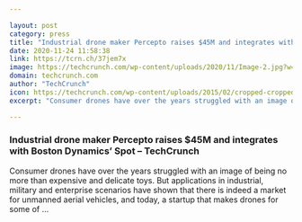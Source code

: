 ```yaml
---

layout: post
category: press
title: "Industrial drone maker Percepto raises $45M and integrates with Boston Dynamics’ Spot"
date: 2020-11-24 11:58:38
link: https://tcrn.ch/37jem7x
image: https://techcrunch.com/wp-content/uploads/2020/11/Image-2.jpg?w=711
domain: techcrunch.com
author: "TechCrunch"
icon: https://techcrunch.com/wp-content/uploads/2015/02/cropped-cropped-favicon-gradient.png?w=180
excerpt: "Consumer drones have over the years struggled with an image of being no more than expensive and delicate toys. But applications in industrial, military and enterprise scenarios have shown that there is indeed a market for unmanned aerial vehicles, and today, a startup that makes drones for some of …"

---
```


### Industrial drone maker Percepto raises $45M and integrates with Boston Dynamics’ Spot – TechCrunch

Consumer drones have over the years struggled with an image of being no more than expensive and delicate toys. But applications in industrial, military and enterprise scenarios have shown that there is indeed a market for unmanned aerial vehicles, and today, a startup that makes drones for some of …